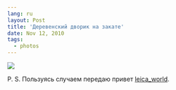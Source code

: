 ```yaml
---
lang: ru
layout: Post
title: 'Деревенский дворик на закате'
date: Nov 12, 2010
tags:
  - photos
---
```


![](photo://2010-11-05_5D_1962_Artem_Sapegin)

P. S. Пользуясь случаем передаю привет [leica_world](http://leica-world.livejournal.com/).
